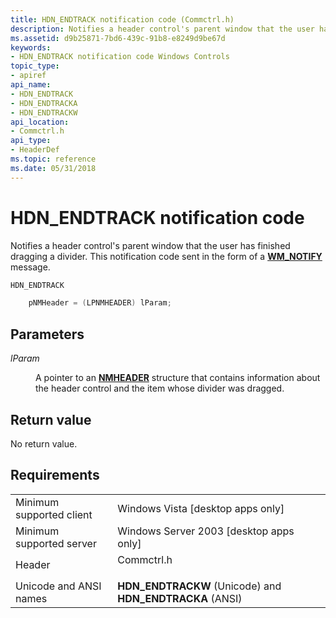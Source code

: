 ```yaml
---
title: HDN_ENDTRACK notification code (Commctrl.h)
description: Notifies a header control's parent window that the user has finished dragging a divider. This notification code sent in the form of a WM\_NOTIFY message.
ms.assetid: d9b25871-7bd6-439c-91b8-e8249d9be67d
keywords:
- HDN_ENDTRACK notification code Windows Controls
topic_type:
- apiref
api_name:
- HDN_ENDTRACK
- HDN_ENDTRACKA
- HDN_ENDTRACKW
api_location:
- Commctrl.h
api_type:
- HeaderDef
ms.topic: reference
ms.date: 05/31/2018
---
```


# HDN\_ENDTRACK notification code

Notifies a header control's parent window that the user has finished dragging a divider. This notification code sent in the form of a [**WM\_NOTIFY**](wm-notify.md) message.


```C++
HDN_ENDTRACK

    pNMHeader = (LPNMHEADER) lParam; 
```



## Parameters

<dl> <dt>

*lParam* 
</dt> <dd>

A pointer to an [**NMHEADER**](/windows/win32/api/commctrl/ns-commctrl-nmheadera) structure that contains information about the header control and the item whose divider was dragged.

</dd> </dl>

## Return value

No return value.

## Requirements



|                                     |                                                                                       |
|-------------------------------------|---------------------------------------------------------------------------------------|
| Minimum supported client<br/> | Windows Vista \[desktop apps only\]<br/>                                        |
| Minimum supported server<br/> | Windows Server 2003 \[desktop apps only\]<br/>                                  |
| Header<br/>                   | <dl> <dt>Commctrl.h</dt> </dl> |
| Unicode and ANSI names<br/>   | **HDN\_ENDTRACKW** (Unicode) and **HDN\_ENDTRACKA** (ANSI)<br/>                 |



 

 





